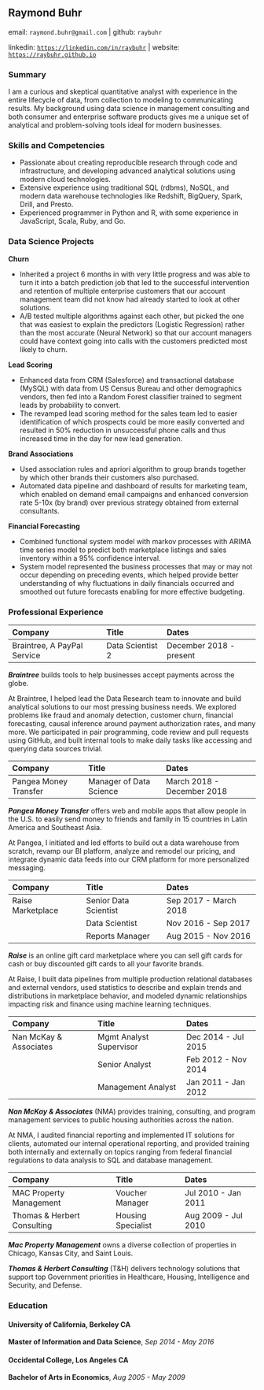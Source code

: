 
Raymond Buhr
------------

email: `raymond.buhr@gmail.com` | github: `raybuhr`

linkedin: [`https://linkedin.com/in/raybuhr`](https://linkedin.com/in/raybuhr) | website: [`https://raybuhr.github.io`](https://raybuhr.github.io)

### Summary

I am a curious and skeptical quantitative analyst with experience in the entire lifecycle of data, from collection to modeling to communicating results. My background using data science in management consulting and both consumer and enterprise software products gives me a unique set of analytical and problem-solving tools ideal for modern businesses.

### Skills and Competencies

-   Passionate about creating reproducible research through code and infrastructure, and developing advanced analytical solutions using modern cloud technologies.
-   Extensive experience using traditional SQL (rdbms), NoSQL, and modern data warehouse technologies like Redshift, BigQuery, Spark, Drill, and Presto.
-   Experienced programmer in Python and R, with some experience in JavaScript, Scala, Ruby, and Go.

### Data Science Projects

**Churn**

-   Inherited a project 6 months in with very little progress and was able to turn it into a batch prediction job that led to the successful intervention and retention of multiple enterprise customers that our account management team did not know had already started to look at other solutions.
-   A/B tested multiple algorithms against each other, but picked the one that was easiest to explain the predictors (Logistic Regression) rather than the most accurate (Neural Network) so that our account managers could have context going into calls with the customers predicted most likely to churn.

**Lead Scoring**

-   Enhanced data from CRM (Salesforce) and transactional database (MySQL) with data from US Census Bureau and other demographics vendors, then fed into a Random Forest classifier trained to segment leads by probability to convert.
-   The revamped lead scoring method for the sales team led to easier identification of which prospects could be more easily converted and resulted in 50% reduction in unsuccessful phone calls and thus increased time in the day for new lead generation.

**Brand Associations**

-   Used association rules and apriori algorithm to group brands together by which other brands their customers also purchased.
-   Automated data pipeline and dashboard of results for marketing team, which enabled on demand email campaigns and enhanced conversion rate 5-10x (by brand) over previous strategy obtained from external consultants.

**Financial Forecasting**

-   Combined functional system model with markov processes with ARIMA time series model to predict both marketplace listings and sales inventory within a 95% confidence interval.
-   System model represented the business processes that may or may not occur depending on preceding events, which helped provide better understanding of why fluctuations in daily financials occurred and smoothed out future forecasts enabling for more effective budgeting.

### Professional Experience

| Company                     | Title                   | Dates                   |
|:----------------------------|:------------------------|:------------------------|
| Braintree, A PayPal Service | Data Scientist 2        | December 2018 - present |

***Braintree*** builds tools to help businesses accept payments across the globe.

At Braintree, I helped lead the Data Research team to innovate and build analytical solutions to our most pressing business needs. We explored problems like fraud and anomaly detection, customer churn, financial forecasting, causal inference around payment authorization rates, and many more. We participated in pair programming, code review and pull requests using GitHub, and built internal tools to make daily tasks like accessing and querying data sources trivial.

| Company               | Title                   | Dates                |
|:----------------------|:------------------------|:---------------------|
| Pangea Money Transfer | Manager of Data Science | March 2018 - December 2018 |

***Pangea Money Transfer*** offers web and mobile apps that allow people in the U.S. to easily send money to friends and family in 15 countries in Latin America and Southeast Asia.

At Pangea, I initiated and led efforts to build out a data warehouse from scratch, revamp our BI platform, analyze and remodel our pricing, and integrate dynamic data feeds into our CRM platform for more personalized messaging.

| Company           | Title                 | Dates                 |
|:------------------|:----------------------|:----------------------|
| Raise Marketplace | Senior Data Scientist | Sep 2017 - March 2018 |
|                   | Data Scientist        | Nov 2016 - Sep 2017   |
|                   | Reports Manager       | Aug 2015 - Nov 2016   |

***Raise*** is an online gift card marketplace where you can sell gift cards for cash or buy discounted gift cards to all your favorite brands.

At Raise, I built data pipelines from multiple production relational databases and external vendors, used statistics to describe and explain trends and distributions in marketplace behavior, and modeled dynamic relationships impacting risk and finance using machine learning techniques.

| Company                | Title                   | Dates               |
|:-----------------------|:------------------------|:--------------------|
| Nan McKay & Associates | Mgmt Analyst Supervisor | Dec 2014 - Jul 2015 |
|                        | Senior Analyst          | Feb 2012 - Nov 2014 |
|                        | Management Analyst      | Jan 2011 - Jan 2012 |

***Nan McKay & Associates*** (NMA) provides training, consulting, and program management services to public housing authorities across the nation.

At NMA, I audited financial reporting and implemented IT solutions for clients, automated our internal operational reporting, and provided training both internally and externally on topics ranging from federal financial regulations to data analysis to SQL and database management.

| Company                     | Title              | Dates               |
|:----------------------------|:-------------------|:--------------------|
| MAC Property Management     | Voucher Manager    | Jul 2010 - Jan 2011 |
| Thomas & Herbert Consulting | Housing Specialist | Aug 2009 - Jul 2010 |

***Mac Property Management*** owns a diverse collection of properties in Chicago, Kansas City, and Saint Louis.

***Thomas & Herbert Consulting*** (T&H) delivers technology solutions that support top Government priorities in Healthcare, Housing, Intelligence and Security, and Defense.

### Education

#### University of California, Berkeley CA

**Master of Information and Data Science**, *Sep 2014 - May 2016*

#### Occidental College, Los Angeles CA

**Bachelor of Arts in Economics**, *Aug 2005 - May 2009*
